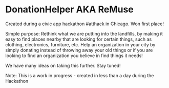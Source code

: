DonationHelper AKA ReMuse
==============

Created during a civic app hackathon #atthack in Chicago. 
Won first place!

Simple purpose: Rethink what we are putting into the landfills, by making it easy to find places nearby
that are looking for certain things, such as clothing, electronics, furniture, etc. Help an organization in
your city by simply donating instead of throwing away your old things or if you are looking to find an organization
you believe in find things it needs!

We have many ideas on taking this further. Stay tuned!

Note:
This is a work in progress - created in less than a day during the Hackathon

